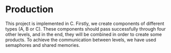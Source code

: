 # Production
This project is implemented in C. Firstly, we create components of different types (A, B or C). These components should pass successfully 
through four other levels, and in the end, they will be combined in order to create some products. To achieve the  communication  between
levels, we have used semaphores and shared memories.
